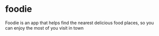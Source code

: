 # foodie
Foodie is an app that helps find the nearest delicious food places, so you can enjoy the most of you visit in town 
